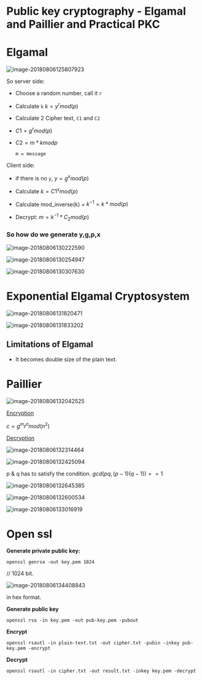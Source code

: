 

# Public key cryptography - Elgamal and Paillier and Practical PKC



# Elgamal

![image-20180806125807923](image-20180806125807923.png)

So server side:

- Choose a random number, call it `r`

- Calculate `k` $k = y^rmod (p)$

- Calculate 2 Cipher text, `C1` and `C2`

- $C1 = g^r mod(p)$

- $C2 = m * k mod p$

  `m = message`

Client side:

- if there is no `y`, $y = g^xmod(p)$

- Calculate $k = C1^x mod(p)$
- Calculate mod_inverse(k) = $k^{-1} = k * mod (p)$
- Decrypt: $m = k^{-1} * C_2mod(p)$



### So how do we generate y,g,p,x

![image-20180806130222590](image-20180806130222590.png)

![image-20180806130254947](image-20180806130254947.png)

![image-20180806130307630](image-20180806130307630.png)

# Exponential Elgamal Cryptosystem

![image-20180806131820471](image-20180806131820471.png)

![image-20180806131833202](image-20180806131833202.png)



## Limitations of Elgamal

- It becomes double size of the plain text.



# Paillier 

![image-20180806132042525](image-20180806132042525.png)

<u>Encryption</u>

$c = g^mr^nmod(n^2)$

<u>Decryption</u>

![image-20180806132314464](image-20180806132314464.png)

![image-20180806132425094](image-20180806132425094.png)

p & q has to satisfy the condition. $gcd(pq,(p-1)(q-1)) == 1$

![image-20180806132645385](image-20180806132645385.png)

![image-20180806132600534](image-20180806132600534.png)

![image-20180806133016919](image-20180806133016919.png)

# Open ssl

**Generate private public key:**

```console
openssl genrsa -out key.pem 1024
```

// 1024 bit.

![image-20180806134408843](image-20180806134408843.png)

in hex format.

**Generate public key**

```
openssl rsa -in key.pem -out pub-key.pem -pubout
```



**Encrypt**

```
openssl rsautl -in plain-text.txt -out cipher.txt -pubin -inkey pub-key.pem -encrypt
```

**Decrypt**

```
openssl rsautl -in cipher.txt -out result.txt -inkey key.pem -decrypt
```

